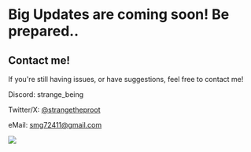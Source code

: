 # Big Updates are coming soon! Be prepared..


## Contact me!
If you're still having issues, or have suggestions, feel free to contact me!

Discord: strange_being

Twitter/X: [@strangetheproot](https://twitter.com/strangetheproot)

eMail: smg72411@gmail.com


<img src=https://raw.githubusercontent.com/strangetheproot/practical-shell-files/main/assets/dance.gif>
